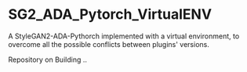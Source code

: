# SG2_ADA_Pytorch_VirtualENV
A StyleGAN2-ADA-Pythorch implemented with a virtual environment, to overcome all the possible conflicts between plugins' versions.

Repository on Building ..
